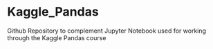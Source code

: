 # Kaggle_Pandas

Github Repository to complement Jupyter Notebook used for working through the Kaggle Pandas course
